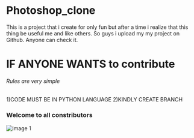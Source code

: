 # Photoshop_clone
This is a project that i create for only fun but
after a time i realize that this thing be useful 
me and like others. So guys i upload my my project 
on Github. Anyone can check it. 
# IF ANYONE WANTS to contribute
###### Rules are very simple ######
1)CODE MUST BE IN PYTHON LANGUAGE 
2)KINDLY CREATE BRANCH



### Welcome to all constributors

![image 1](link)
